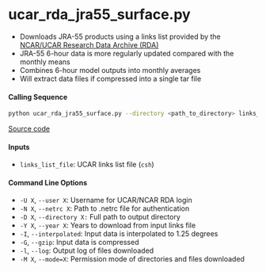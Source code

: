 ucar_rda_jra55_surface.py
=========================

- Downloads JRA-55 products using a links list provided by the [NCAR/UCAR Research Data Archive (RDA)](https://rda.ucar.edu/)
- JRA-55 6-hour data is more regularly updated compared with the monthly means
- Combines 6-hour model outputs into monthly averages
- Will extract data files if compressed into a single tar file

#### Calling Sequence
```bash
python ucar_rda_jra55_surface.py --directory <path_to_directory> links_list_file
```
[Source code](https://github.com/tsutterley/model-harmonics/blob/main/reanalysis/ucar_rda_jra55_surface.py)

#### Inputs
- `links_list_file`: UCAR links list file (`csh`)

#### Command Line Options
- `-U X`, `--user X`: Username for UCAR/NCAR RDA login
- `-N X`, `--netrc X`: Path to .netrc file for authentication
- `-D X`, `--directory X:` Full path to output directory
- `-Y X`, `--year X`: Years to download from input links file
- `-I`, `--interpolated`: Input data is interpolated to 1.25 degrees
- `-G`, `--gzip`: Input data is compressed
- `-l`, `--log`: Output log of files downloaded
- `-M X`, `--mode=X`: Permission mode of directories and files downloaded
